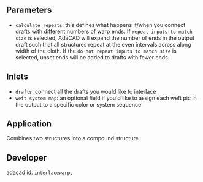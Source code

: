 ## Parameters
- `calculate repeats`: this defines what happens if/when you connect drafts with different numbers of warp ends. If `repeat inputs to match size` is selected, AdaCAD will expand the number of ends in the output draft such that all structures repeat at the even intervals across along width of the cloth. If the `do not repeat inputs to match size` is selected, unset ends will be added to drafts with fewer ends. 

## Inlets
- `drafts`: connect all the drafts you would like to interlace
- `weft system map`: an optional field if you'd like to assign each weft pic in the output to a specific color or system sequence. 

## Application
Combines two structures into a compound structure.

## Developer
adacad id: `interlacewarps`

